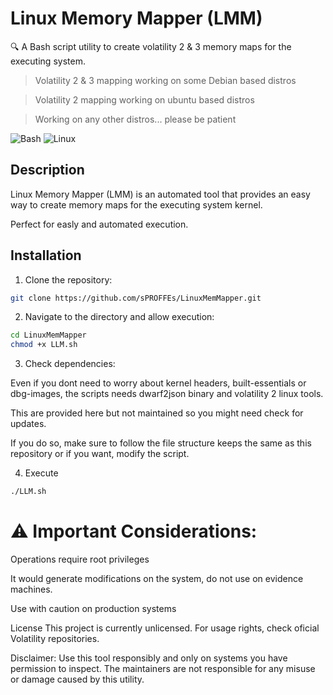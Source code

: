 
# Linux Memory Mapper (LMM)

🔍 A Bash script utility to create volatility 2 & 3 memory maps for the executing system.

> Volatility 2 & 3 mapping working on some Debian based distros

> Volatility 2 mapping working on ubuntu based distros

> Working on any other distros... please be patient


![Bash](https://img.shields.io/badge/-Bash-4EAA25?logo=gnu-bash&logoColor=white)
![Linux](https://img.shields.io/badge/-Linux-FCC624?logo=linux&logoColor=black)

## Description

Linux Memory Mapper (LMM) is an automated tool that provides an easy way to create memory maps for the executing system kernel.

Perfect for easly and automated execution.

## Installation

1. Clone the repository:

```bash
git clone https://github.com/sPROFFEs/LinuxMemMapper.git
```

2. Navigate to the directory and allow execution:

```bash
cd LinuxMemMapper
chmod +x LLM.sh
```

3. Check dependencies: 

Even if you dont need to worry about kernel headers, built-essentials or dbg-images, the scripts needs dwarf2json binary and volatility 2 linux tools.

This are provided here but not maintained so you might need check for updates.

If you do so, make sure to follow the file structure keeps the same as this repository or if you want, modify the script. 

4. Execute 

```bash
./LLM.sh
```


# ⚠️ Important Considerations:

Operations require root privileges

It would generate modifications on the system, do not use on evidence machines. 

Use with caution on production systems

License
This project is currently unlicensed. For usage rights, check oficial Volatility repositories.

Disclaimer: Use this tool responsibly and only on systems you have permission to inspect. The maintainers are not responsible for any misuse or damage caused by this utility.
